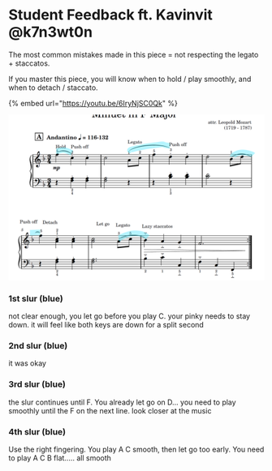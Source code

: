 # Student Feedback ft. Kavinvit @k7n3wt0n

The most common mistakes made in this piece = not respecting the legato + staccatos.

If you master this piece, you will know when to hold / play smoothly, and when to detach / staccato.

{% embed url="https://youtu.be/6IryNjSC0Qk" %}



![](../../../.gitbook/assets/image%20%28112%29.png)



### **1st slur \(blue\)** 

not clear enough, you let go before you play C. your pinky needs to stay down. it will feel like both keys are down for a split second 

### **2nd slur \(blue\)**

it was okay 

### 3rd slur \(blue\)

the slur continues until F. You already let go on D... you need to play smoothly until the F on the next line. look closer at the music

### **4th slur \(blue\)**

Use the right fingering. You play A C smooth, then let go too early. You need to play A C B flat..... all smooth


